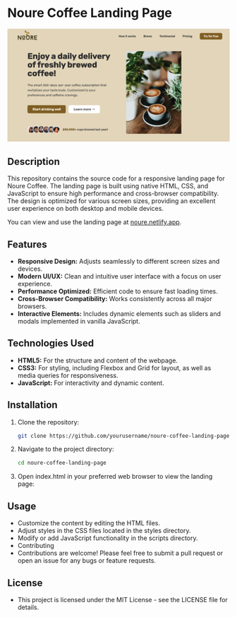 # Noure Coffee Landing Page

![NOURE](img/Noure.png)

## Description

This repository contains the source code for a responsive landing page for Noure Coffee. The landing page is built using native HTML, CSS, and JavaScript to ensure high performance and cross-browser compatibility. The design is optimized for various screen sizes, providing an excellent user experience on both desktop and mobile devices.

You can view and use the landing page at [noure.netlify.app](https://noure.netlify.app).

## Features

- **Responsive Design:** Adjusts seamlessly to different screen sizes and devices.
- **Modern UI/UX:** Clean and intuitive user interface with a focus on user experience.
- **Performance Optimized:** Efficient code to ensure fast loading times.
- **Cross-Browser Compatibility:** Works consistently across all major browsers.
- **Interactive Elements:** Includes dynamic elements such as sliders and modals implemented in vanilla JavaScript.

## Technologies Used

- **HTML5:** For the structure and content of the webpage.
- **CSS3:** For styling, including Flexbox and Grid for layout, as well as media queries for responsiveness.
- **JavaScript:** For interactivity and dynamic content.

## Installation

1. Clone the repository:
   ```sh
   git clone https://github.com/yourusername/noure-coffee-landing-page.git

2. Navigate to the project directory:
   ```sh
   cd noure-coffee-landing-page

3. Open index.html in your preferred web browser to view the landing page:

## Usage
- Customize the content by editing the HTML files.
- Adjust styles in the CSS files located in the styles directory.
- Modify or add JavaScript functionality in the scripts directory.
- Contributing
- Contributions are welcome! Please feel free to submit a pull request or open an issue for any bugs or feature requests.

## License
- This project is licensed under the MIT License - see the LICENSE file for details.
  
